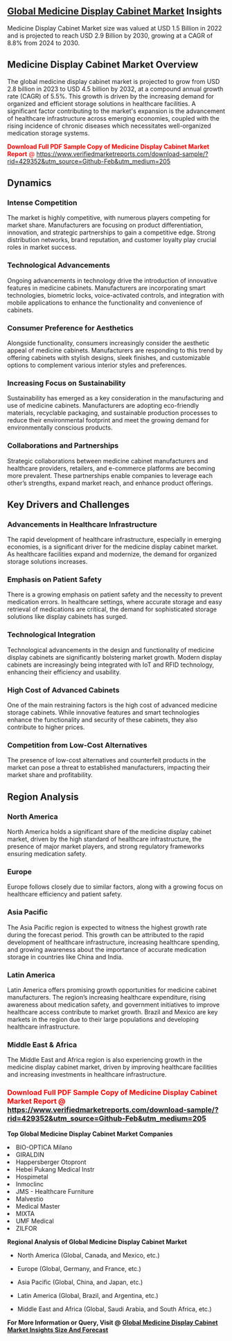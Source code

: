 <h2><a href="https://www.verifiedmarketreports.com/download-sample/?rid=429352&amp;utm_source=Github&amp;utm_medium=205" target="_blank">Global Medicine Display Cabinet Market</a> Insights</h2><p>Medicine Display Cabinet Market size was valued at USD 1.5 Billion in 2022 and is projected to reach USD 2.9 Billion by 2030, growing at a CAGR of 8.8% from 2024 to 2030.</p><p> <h2>Medicine Display Cabinet Market Overview</h2> <p>The global medicine display cabinet market is projected to grow from USD 2.8 billion in 2023 to USD 4.5 billion by 2032, at a compound annual growth rate (CAGR) of 5.5%. This growth is driven by the increasing demand for organized and efficient storage solutions in healthcare facilities. A significant factor contributing to the market's expansion is the advancement of healthcare infrastructure across emerging economies, coupled with the rising incidence of chronic diseases which necessitates well-organized medication storage systems. </p> <p><p><span class=""><span style="color: #ff0000;"><strong>Download Full PDF Sample Copy of Medicine Display Cabinet Market Report</strong> @ </span><a href="https://www.verifiedmarketreports.com/download-sample/?rid=429352&amp;utm_source=Github-Feb&amp;utm_medium=205" target="_blank">https://www.verifiedmarketreports.com/download-sample/?rid=429352&amp;utm_source=Github-Feb&amp;utm_medium=205</a></span></p></p> <h2>Dynamics</h2> <h3>Intense Competition</h3> <p>The market is highly competitive, with numerous players competing for market share. Manufacturers are focusing on product differentiation, innovation, and strategic partnerships to gain a competitive edge. Strong distribution networks, brand reputation, and customer loyalty play crucial roles in market success. </p> <h3>Technological Advancements</h3> <p>Ongoing advancements in technology drive the introduction of innovative features in medicine cabinets. Manufacturers are incorporating smart technologies, biometric locks, voice-activated controls, and integration with mobile applications to enhance the functionality and convenience of cabinets. </p> <h3>Consumer Preference for Aesthetics</h3> <p>Alongside functionality, consumers increasingly consider the aesthetic appeal of medicine cabinets. Manufacturers are responding to this trend by offering cabinets with stylish designs, sleek finishes, and customizable options to complement various interior styles and preferences. </p> <h3>Increasing Focus on Sustainability</h3> <p>Sustainability has emerged as a key consideration in the manufacturing and use of medicine cabinets. Manufacturers are adopting eco-friendly materials, recyclable packaging, and sustainable production processes to reduce their environmental footprint and meet the growing demand for environmentally conscious products. </p> <h3>Collaborations and Partnerships</h3> <p>Strategic collaborations between medicine cabinet manufacturers and healthcare providers, retailers, and e-commerce platforms are becoming more prevalent. These partnerships enable companies to leverage each other’s strengths, expand market reach, and enhance product offerings. </p> <h2>Key Drivers and Challenges</h2> <h3>Advancements in Healthcare Infrastructure</h3> <p>The rapid development of healthcare infrastructure, especially in emerging economies, is a significant driver for the medicine display cabinet market. As healthcare facilities expand and modernize, the demand for organized storage solutions increases. </p> <h3>Emphasis on Patient Safety</h3> <p>There is a growing emphasis on patient safety and the necessity to prevent medication errors. In healthcare settings, where accurate storage and easy retrieval of medications are critical, the demand for sophisticated storage solutions like display cabinets has surged. </p> <h3>Technological Integration</h3> <p>Technological advancements in the design and functionality of medicine display cabinets are significantly bolstering market growth. Modern display cabinets are increasingly being integrated with IoT and RFID technology, enhancing their efficiency and usability. </p> <h3>High Cost of Advanced Cabinets</h3> <p>One of the main restraining factors is the high cost of advanced medicine storage cabinets. While innovative features and smart technologies enhance the functionality and security of these cabinets, they also contribute to higher prices. </p> <h3>Competition from Low-Cost Alternatives</h3> <p>The presence of low-cost alternatives and counterfeit products in the market can pose a threat to established manufacturers, impacting their market share and profitability. </p> <h2>Region Analysis</h2> <h3>North America</h3> <p>North America holds a significant share of the medicine display cabinet market, driven by the high standard of healthcare infrastructure, the presence of major market players, and strong regulatory frameworks ensuring medication safety. </p> <h3>Europe</h3> <p>Europe follows closely due to similar factors, along with a growing focus on healthcare efficiency and patient safety. </p> <h3>Asia Pacific</h3> <p>The Asia Pacific region is expected to witness the highest growth rate during the forecast period. This growth can be attributed to the rapid development of healthcare infrastructure, increasing healthcare spending, and growing awareness about the importance of accurate medication storage in countries like China and India. </p> <h3>Latin America</h3> <p>Latin America offers promising growth opportunities for medicine cabinet manufacturers. The region’s increasing healthcare expenditure, rising awareness about medication safety, and government initiatives to improve healthcare access contribute to market growth. Brazil and Mexico are key markets in the region due to their large populations and developing healthcare infrastructure. </p> <h3>Middle East & Africa</h3> <p>The Middle East and Africa region is also experiencing growth in the medicine display cabinet market, driven by improving healthcare facilities and increasing investments in healthcare infrastructure. </p> <h3><p><span class=""><span style="color: #ff0000;"><strong>Download Full PDF Sample Copy of Medicine Display Cabinet Market Report</strong> @ </span><a href="https://www.verifiedmarketreports.com/download-sample/?rid=429352&amp;utm_source=Github-Feb&amp;utm_medium=205" target="_blank">https://www.verifiedmarketreports.com/download-sample/?rid=429352&amp;utm_source=Github-Feb&amp;utm_medium=205</a></span></p></h3> </p><p><strong>Top Global Medicine Display Cabinet Market Companies</strong></p><div data-test-id=""><p><li>BIO-OPTICA Milano</li><li> GIRALDIN</li><li> Happersberger Otopront</li><li> Hebei Pukang Medical Instr</li><li> Hospimetal</li><li> Inmoclinc</li><li> JMS - Healthcare Furniture</li><li> Malvestio</li><li> Medical Master</li><li> MIXTA</li><li> UMF Medical</li><li> ZILFOR</li></p><div><strong>Regional Analysis of&nbsp;Global Medicine Display Cabinet Market</strong></div><ul><li dir="ltr"><p dir="ltr">North America&nbsp;(Global, Canada, and Mexico, etc.)</p></li><li dir="ltr"><p dir="ltr">Europe (Global, Germany, and France, etc.)</p></li><li dir="ltr"><p dir="ltr">Asia Pacific&nbsp;(Global, China, and Japan, etc.)</p></li><li dir="ltr"><p dir="ltr">Latin America&nbsp;(Global, Brazil, and Argentina, etc.)</p></li><li dir="ltr">Middle East and Africa&nbsp;(Global, Saudi Arabia, and South Africa, etc.)</li></ul><p><strong>For More Information or Query, Visit @&nbsp;</strong><strong><a href="https://www.verifiedmarketreports.com/product/medicine-display-cabinet-market/?utm_source=Github&amp;utm_medium=205" target="_blank">Global Medicine Display Cabinet Market Insights Size And Forecast</a></strong></p></div>
